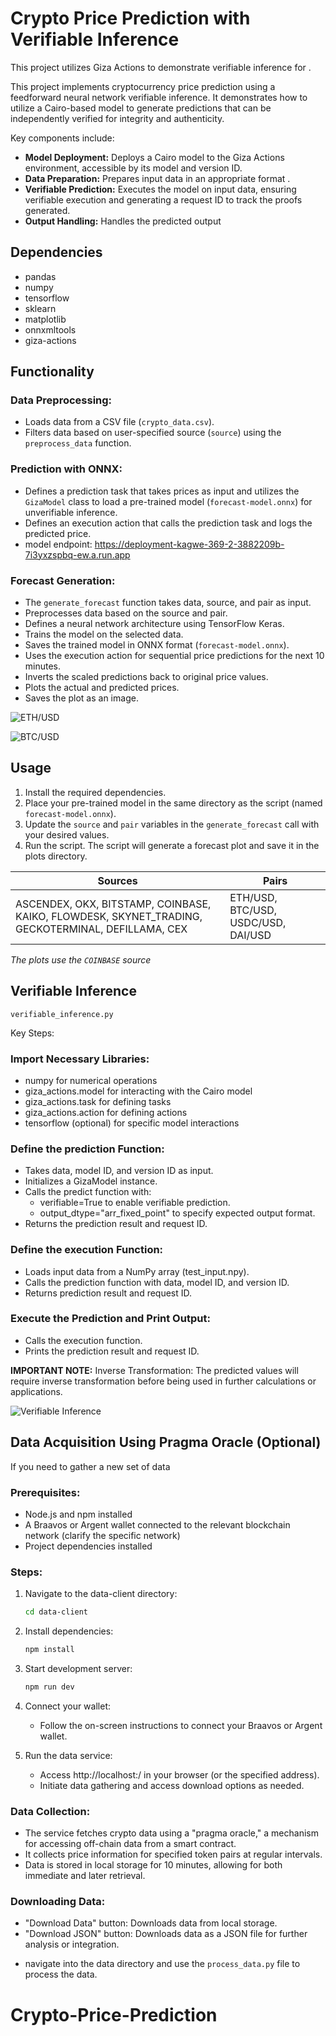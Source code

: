 # Crypto Price Prediction with Verifiable Inference

This project utilizes Giza Actions to demonstrate verifiable inference for .

This project implements cryptocurrency price prediction using a feedforward neural network verifiable inference. It demonstrates how to utilize a Cairo-based model to generate predictions that can be independently verified for integrity and authenticity.

Key components include:

- **Model Deployment:** Deploys a Cairo model to the Giza Actions environment, accessible by its model and version ID.
- **Data Preparation:** Prepares input data in an appropriate format .
- **Verifiable Prediction:** Executes the model on input data, ensuring verifiable execution and generating a request ID to track the proofs generated.
- **Output Handling:** Handles the predicted output


## Dependencies
- pandas
- numpy
- tensorflow
- sklearn
- matplotlib
- onnxmltools
- giza-actions

## Functionality

### Data Preprocessing:

- Loads data from a CSV file (`crypto_data.csv`).
- Filters data based on user-specified source (`source`) using the `preprocess_data` function.

### Prediction with ONNX:
- Defines a prediction task that takes prices as input and utilizes the `GizaModel` class to load a pre-trained model (`forecast-model.onnx`) for unverifiable inference.
- Defines an execution action that calls the prediction task and logs the predicted price.
- model endpoint: https://deployment-kagwe-369-2-3882209b-7i3yxzspbq-ew.a.run.app

### Forecast Generation:
- The `generate_forecast` function takes data, source, and pair as input.
- Preprocesses data based on the source and pair.
- Defines a neural network architecture using TensorFlow Keras.
- Trains the model on the selected data.
- Saves the trained model in ONNX format (`forecast-model.onnx`).
- Uses the execution action for sequential price predictions for the next 10 minutes.
- Inverts the scaled predictions back to original price values.
- Plots the actual and predicted prices.
- Saves the plot as an image.

![ETH/USD](https://github.com/Kagwep/Crypto-Price-Prediction/blob/main/plots/plot_2024-02-25_17-46-42.png)

![BTC/USD](https://github.com/Kagwep/Crypto-Price-Prediction/blob/main/plots/plot_2024-02-26_16-06-44.png)

## Usage
1. Install the required dependencies.
2. Place your pre-trained model in the same directory as the script (named `forecast-model.onnx`).
3. Update the `source` and `pair` variables in the `generate_forecast` call with your desired values.
4. Run the script. The script will generate a forecast plot and save it in the plots directory.

| Sources                                               | Pairs  |
|--------------------------------------------------------------|---------------|
| ASCENDEX, OKX, BITSTAMP, COINBASE, KAIKO, FLOWDESK, SKYNET_TRADING, GECKOTERMINAL, DEFILLAMA, CEX | ETH/USD, BTC/USD, USDC/USD, DAI/USD |

*The plots use the `COINBASE` source*


## Verifiable Inference

`verifiable_inference.py`

Key Steps:

### Import Necessary Libraries:
- numpy for numerical operations
- giza_actions.model for interacting with the  Cairo model
- giza_actions.task for defining tasks
- giza_actions.action for defining actions
- tensorflow (optional) for specific model interactions

### Define the prediction Function:
- Takes data, model ID, and version ID as input.
- Initializes a GizaModel instance.
- Calls the predict function with:
  - verifiable=True to enable verifiable prediction.
  - output_dtype="arr_fixed_point" to specify expected output format.
- Returns the prediction result and request ID.

### Define the execution Function:
- Loads input data from a NumPy array (test_input.npy).
- Calls the prediction function with data, model ID, and version ID.
- Returns prediction result and request ID.

### Execute the Prediction and Print Output:
- Calls the execution function.
- Prints the prediction result and request ID.

**IMPORTANT NOTE:**
Inverse Transformation: The predicted values will require inverse transformation before being used in further calculations or applications.

![Verifiable Inference](https://github.com/Kagwep/Crypto-Price-Prediction/blob/main/verifiiable_inverence.PNG)


 
## Data Acquisition Using Pragma Oracle (Optional)

If you need to gather a new set of data

### Prerequisites:
- Node.js and npm installed
- A Braavos or Argent wallet connected to the relevant blockchain network (clarify the specific network)
- Project dependencies installed

### Steps:
1. Navigate to the data-client directory:

    ```bash
    cd data-client
    ```

2. Install dependencies:

    ```bash
    npm install
    ```

3. Start development server:

    ```bash
    npm run dev
    ```

4. Connect your wallet:
   - Follow the on-screen instructions to connect your Braavos or Argent wallet.

5. Run the data service:
   - Access http://localhost:<port>/ in your browser (or the specified address).
   - Initiate data gathering and access download options as needed.

### Data Collection:
- The service fetches crypto data using a "pragma oracle," a mechanism for accessing off-chain data from a smart contract.
- It collects price information for specified token pairs at regular intervals.
- Data is stored in local storage for 10 minutes, allowing for both immediate and later retrieval.

### Downloading Data:
- "Download Data" button: Downloads data from local storage.
- "Download JSON" button: Downloads data as a JSON file for further analysis or integration.

* navigate into the data directory and use the `process_data.py` file to process the data.


# Crypto-Price-Prediction
